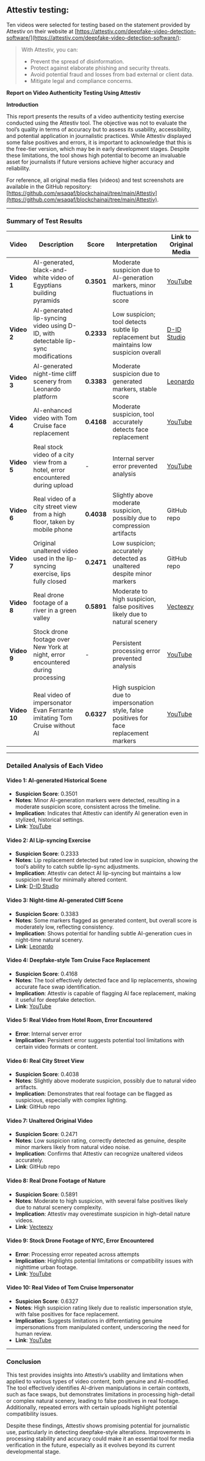 
## Attestiv testing:
Ten videos were selected for testing based on the statement provided by Attestiv on their website at [https://attestiv.com/deepfake-video-detection-software/](https://attestiv.com/deepfake-video-detection-software/):

> With Attestiv, you can:
> 
> -   Prevent the spread of disinformation.
> -   Protect against elaborate phishing and security threats.
> -   Avoid potential fraud and losses from bad external or client data.
> -   Mitigate legal and compliance concerns.

**Report on Video Authenticity Testing Using Attestiv**

**Introduction**

This report presents the results of a video authenticity testing exercise conducted using the Attestiv tool. The objective was not to evaluate the tool’s quality in terms of accuracy but to assess its usability, accessibility, and potential application in journalistic practices. While Attestiv displayed some false positives and errors, it is important to acknowledge that this is the free-tier version, which may be in early development stages. Despite these limitations, the tool shows high potential to become an invaluable asset for journalists if future versions achieve higher accuracy and reliability.

For reference, all original media files (videos) and test screenshots are available in the GitHub repository: [https://github.com/wsaqaf/blockchainai/tree/main/Attestiv](https://github.com/wsaqaf/blockchainai/tree/main/Attestiv).

---

### Summary of Test Results

| Video | Description | Score | Interpretation | Link to Original Media |
|-------|-------------|-------|----------------|------------------------|
| **Video 1** | AI-generated, black-and-white video of Egyptians building pyramids | **0.3501** | Moderate suspicion due to AI-generation markers, minor fluctuations in score | [YouTube](https://www.youtube.com/shorts/688Op8oWvUM) |
| **Video 2** | AI-generated lip-syncing video using D-ID, with detectable lip-sync modifications | **0.2333** | Low suspicion; tool detects subtle lip replacement but maintains low suspicion overall | [D-ID Studio](https://studio.d-id.com/share?id=f201022ca36a1bbb480fcf78011a8a0f&utm_source=copy) |
| **Video 3** | AI-generated night-time cliff scenery from Leonardo platform | **0.3383** | Moderate suspicion due to generated markers, stable score | [Leonardo](https://cdn.leonardo.ai/users/cf239304-deb5-4ad4-ad74-b74ba38be85c/generations/27c0aa8a-3354-4964-81da-fdd6d43055fc/27c0aa8a-3354-4964-81da-fdd6d43055fc.mp4) |
| **Video 4** | AI-enhanced video with Tom Cruise face replacement | **0.4168** | Moderate suspicion, tool accurately detects face replacement | [YouTube](https://www.youtube.com/watch?v=iyiOVUbsPcM) |
| **Video 5** | Real stock video of a city view from a hotel, error encountered during upload | - | Internal server error prevented analysis | [YouTube](https://www.youtube.com/watch?v=CE0Q904gtMI) |
| **Video 6** | Real video of a city street view from a high floor, taken by mobile phone | **0.4038** | Slightly above moderate suspicion, possibly due to compression artifacts | GitHub repo |
| **Video 7** | Original unaltered video used in the lip-syncing exercise, lips fully closed | **0.2471** | Low suspicion; accurately detected as unaltered despite minor markers | GitHub repo |
| **Video 8** | Real drone footage of a river in a green valley | **0.5891** | Moderate to high suspicion, false positives likely due to natural scenery | [Vecteezy](https://www.vecteezy.com/video/38999617-green-simple-nature-slomo-view) |
| **Video 9** | Stock drone footage over New York at night, error encountered during processing | - | Persistent processing error prevented analysis | [YouTube](https://www.youtube.com/watch?v=TEjHDF9QXTY) |
| **Video 10** | Real video of impersonator Evan Ferrante imitating Tom Cruise without AI | **0.6327** | High suspicion due to impersonation style, false positives for face replacement markers | [YouTube](https://www.youtube.com/watch?v=6dVzXwmysdg) |

---

### Detailed Analysis of Each Video

#### Video 1: AI-generated Historical Scene
- **Suspicion Score**: 0.3501
- **Notes**: Minor AI-generation markers were detected, resulting in a moderate suspicion score, consistent across the timeline.
- **Implication**: Indicates that Attestiv can identify AI generation even in stylized, historical settings.
- **Link**: [YouTube](https://www.youtube.com/shorts/688Op8oWvUM)

#### Video 2: AI Lip-syncing Exercise
- **Suspicion Score**: 0.2333
- **Notes**: Lip replacement detected but rated low in suspicion, showing the tool’s ability to catch subtle lip-sync adjustments.
- **Implication**: Attestiv can detect AI lip-syncing but maintains a low suspicion level for minimally altered content.
- **Link**: [D-ID Studio](https://studio.d-id.com/share?id=f201022ca36a1bbb480fcf78011a8a0f&utm_source=copy)

#### Video 3: Night-time AI-generated Cliff Scene
- **Suspicion Score**: 0.3383
- **Notes**: Some markers flagged as generated content, but overall score is moderately low, reflecting consistency.
- **Implication**: Shows potential for handling subtle AI-generation cues in night-time natural scenery.
- **Link**: [Leonardo](https://cdn.leonardo.ai/users/cf239304-deb5-4ad4-ad74-b74ba38be85c/generations/27c0aa8a-3354-4964-81da-fdd6d43055fc/27c0aa8a-3354-4964-81da-fdd6d43055fc.mp4)

#### Video 4: Deepfake-style Tom Cruise Face Replacement
- **Suspicion Score**: 0.4168
- **Notes**: The tool effectively detected face and lip replacements, showing accurate face swap identification.
- **Implication**: Attestiv is capable of flagging AI face replacement, making it useful for deepfake detection.
- **Link**: [YouTube](https://www.youtube.com/watch?v=iyiOVUbsPcM)

#### Video 5: Real Video from Hotel Room, Error Encountered
- **Error**: Internal server error
- **Implication**: Persistent error suggests potential tool limitations with certain video formats or content.

#### Video 6: Real City Street View
- **Suspicion Score**: 0.4038
- **Notes**: Slightly above moderate suspicion, possibly due to natural video artifacts.
- **Implication**: Demonstrates that real footage can be flagged as suspicious, especially with complex lighting.
- **Link**: GitHub repo

#### Video 7: Unaltered Original Video
- **Suspicion Score**: 0.2471
- **Notes**: Low suspicion rating, correctly detected as genuine, despite minor markers likely from natural video noise.
- **Implication**: Confirms that Attestiv can recognize unaltered videos accurately.
- **Link**: GitHub repo

#### Video 8: Real Drone Footage of Nature
- **Suspicion Score**: 0.5891
- **Notes**: Moderate to high suspicion, with several false positives likely due to natural scenery complexity.
- **Implication**: Attestiv may overestimate suspicion in high-detail nature videos.
- **Link**: [Vecteezy](https://www.vecteezy.com/video/38999617-green-simple-nature-slomo-view)

#### Video 9: Stock Drone Footage of NYC, Error Encountered
- **Error**: Processing error repeated across attempts
- **Implication**: Highlights potential limitations or compatibility issues with nighttime urban footage.
- **Link**: [YouTube](https://www.youtube.com/watch?v=TEjHDF9QXTY)

#### Video 10: Real Video of Tom Cruise Impersonator
- **Suspicion Score**: 0.6327
- **Notes**: High suspicion rating likely due to realistic impersonation style, with false positives for face replacement.
- **Implication**: Suggests limitations in differentiating genuine impersonations from manipulated content, underscoring the need for human review.
- **Link**: [YouTube](https://www.youtube.com/watch?v=6dVzXwmysdg)

---

### Conclusion

This test provides insights into Attestiv’s usability and limitations when applied to various types of video content, both genuine and AI-modified. The tool effectively identifies AI-driven manipulations in certain contexts, such as face swaps, but demonstrates limitations in processing high-detail or complex natural scenery, leading to false positives in real footage. Additionally, repeated errors with certain uploads highlight potential compatibility issues.

Despite these findings, Attestiv shows promising potential for journalistic use, particularly in detecting deepfake-style alterations. Improvements in processing stability and accuracy could make it an essential tool for media verification in the future, especially as it evolves beyond its current developmental stage.
